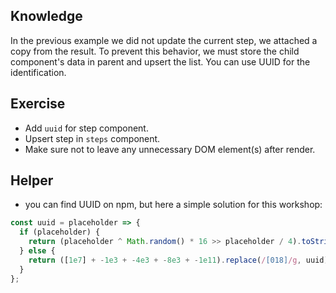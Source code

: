 ## Knowledge

In the previous example we did not update the current step, we attached a copy from the result. To prevent this behavior, we must store the child component's data in parent and upsert the list. You can use UUID for the identification.

## Exercise
- Add ```uuid``` for step component.
- Upsert step in ```steps``` component.
- Make sure not to leave any unnecessary DOM element(s) after render.

## Helper
- you can find UUID on npm, but here a simple solution for this workshop:

```js
const uuid = placeholder => {
  if (placeholder) {
    return (placeholder ^ Math.random() * 16 >> placeholder / 4).toString(16);
  } else {
    return ([1e7] + -1e3 + -4e3 + -8e3 + -1e11).replace(/[018]/g, uuid);
  }
};
```

